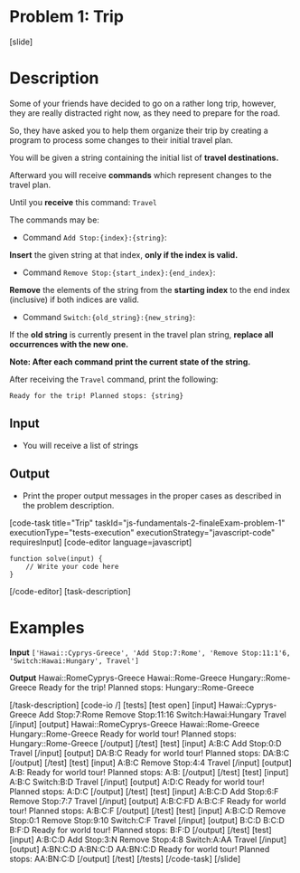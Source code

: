 # Problem 1: Trip

[slide]
# Description

Some of your friends have decided to go on a rather long trip, however, they are really distracted right now, as they need to prepare for the road.

So, they have asked you to help them organize their trip by creating a program to process some changes to their initial travel plan.

You will be given a string containing the initial list of **travel destinations.**

Afterward you will receive **commands** which represent changes to the travel plan.

Until you **receive** this command: `Travel`

The commands may be:

* Command `Add Stop:{index}:{string}`:

**Insert** the given string at that index, **only if the index is valid.**

* Command `Remove Stop:{start_index}:{end_index}`:

**Remove** the elements of the string from the **starting index** to the end index \(inclusive\) if both indices are valid.

* Command `Switch:{old_string}:{new_string}`: 

If the **old string** is currently present in the travel plan string, **replace all occurrences with the new one.**

**Note: After each command print the current state of the string.**

After receiving the `Travel` command, print the following:

`Ready for the trip! Planned stops: {string}`

## Input

* You will receive a list of strings

## Output

* Print the proper output messages in the proper cases as described in the problem description.

[code-task title="Trip" taskId="js-fundamentals-2-finaleExam-problem-1" executionType="tests-execution" executionStrategy="javascript-code" requiresInput]
[code-editor language=javascript]
```
function solve(input) {
	// Write your code here
}
```
[/code-editor]
[task-description]

# Examples

 **Input**
`['Hawai::Cyprys-Greece', 'Add Stop:7:Rome', 'Remove Stop:11:1'6, 'Switch:Hawai:Hungary', Travel']`

**Output**
Hawai\:\:RomeCyprys\-Greece
Hawai\:\:Rome\-Greece
Hungary\:\:Rome-Greece
Ready for the trip\! Planned stops: Hungary\:\:Rome\-Greece

[/task-description]
[code-io /]
[tests]
[test open]
[input]
Hawai\:\:Cyprys\-Greece
Add Stop\:7\:Rome
Remove Stop\:11\:16
Switch\:Hawai\:Hungary
Travel
[/input]
[output]
Hawai\:\:RomeCyprys-Greece
Hawai\:\:Rome\-Greece
Hungary\:\:Rome\-Greece
Ready for world tour\! Planned stops\: Hungary\:\:Rome-Greece
[/output]
[/test]
[test]
[input]
A\:B\:C
Add Stop\:0\:D
Travel
[/input]
[output]
DA:B:C
Ready for world tour\! Planned stops\: DA\:B\:C
[/output]
[/test]
[test]
[input]
A\:B\:C
Remove Stop\:4\:4
Travel
[/input]
[output]
A\:B\:
Ready for world tour\! Planned stops\: A\:B\:
[/output]
[/test]
[test]
[input]
A\:B\:C
Switch\:B\:D
Travel
[/input]
[output]
A:D:C
Ready for world tour\! Planned stops\: A\:D\:C
[/output]
[/test]
[test]
[input]
A\:B\:C\:D
Add Stop\:6\:F
Remove Stop\:7\:7
Travel
[/input]
[output]
A\:B\:C\:FD
A\:B\:C\:F
Ready for world tour\! Planned stops\: A\:B\:C\:F
[/output]
[/test]
[test]
[input]
A\:B\:C\:D
Remove Stop\:0\:1
Remove Stop\:9\:10
Switch\:C\:F
Travel
[/input]
[output]
B:C:D
B:C:D
B:F:D
Ready for world tour\! Planned stops\: B\:F\:D
[/output]
[/test]
[test]
[input]
A\:B\:C\:D
Add Stop\:3\:N
Remove Stop\:4\:8
Switch\:A\:AA
Travel
[/input]
[output]
A\:BN\:C\:D
A\:BN\:C\:D
AA\:BN\:C\:D
Ready for world tour\! Planned stops\: AA\:BN\:C\:D
[/output]
[/test]
[/tests]
[/code-task]
[/slide]